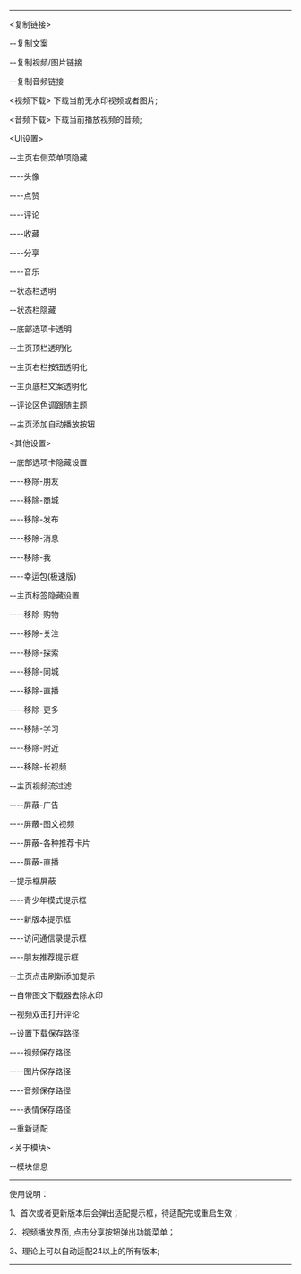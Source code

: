 ******************************************************
<复制链接> 

--复制文案

--复制视频/图片链接

--复制音频链接

<视频下载> 下载当前无水印视频或者图片;

<音频下载> 下载当前播放视频的音频;

<UI设置> 

  --主页右侧菜单项隐藏

  ----头像
  
  ----点赞
  
  ----评论
  
  ----收藏
  
  ----分享
  
  ----音乐
  
  --状态栏透明
  
  --状态栏隐藏
  
  --底部选项卡透明
  
  --主页顶栏透明化
  
  --主页右栏按钮透明化
  
  --主页底栏文案透明化

  --评论区色调跟随主题
  
  --主页添加自动播放按钮

<其他设置> 

  --底部选项卡隐藏设置
  
  ----移除-朋友
  
  ----移除-商城
  
  ----移除-发布
  
  ----移除-消息
    
  ----移除-我

  ----幸运包(极速版)

  --主页标签隐藏设置
  
  ----移除-购物
  
  ----移除-关注
  
  ----移除-探索
  
  ----移除-同城
  
  ----移除-直播
  
  ----移除-更多
  
  ----移除-学习

  ----移除-附近
  
  ----移除-长视频
  
  --主页视频流过滤
    
  ----屏蔽-广告
  
  ----屏蔽-图文视频
  
  ----屏蔽-各种推荐卡片
  
  ----屏蔽-直播
  
  --提示框屏蔽
    
  ----青少年模式提示框
  
  ----新版本提示框
      
  ----访问通信录提示框
  
  ----朋友推荐提示框
  
  --主页点击刷新添加提示

  --自带图文下载器去除水印
  
  --视频双击打开评论
  
  --设置下载保存路径
      
  ----视频保存路径
  
  ----图片保存路径
      
  ----音频保存路径
  
  ----表情保存路径

  --重新适配
  
<关于模块> 
  
  --模块信息

******************************************************
使用说明：

1、首次或者更新版本后会弹出适配提示框，待适配完成重启生效；

2、视频播放界面, 点击分享按钮弹出功能菜单；

3、理论上可以自动适配24以上的所有版本;
******************************************************






